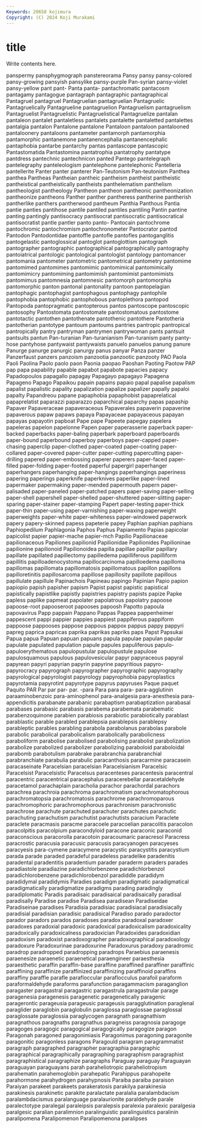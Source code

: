 ```yaml
---
Keywords: 20658 kojimura
Copyright: (C) 2024 Koji Murakami
---
```


# title

Write contents here.



 panspermy pansphygmograph panstereorama Pansy pansy pansy-colored pansy-growing
pansyish pansylike pansy-purple Pan-syrian pansy-violet pansy-yellow pant pant- Panta panta-
pantachromatic pantacosm pantagamy pantagogue pantagraph pantagraphic pantagraphical Pantagruel pantagruel Pantagruelian
pantagruelian Pantagruelic Pantagruelically Pantagrueline pantagruelion Pantagruelism pantagruelism Pantagruelist Pantagruelistic Pantagruelistical
Pantagruelize pantalan pantaleon pantalet pantaletless pantalets pantalette pantaletted pantalettes pantalgia
pantalon Pantalone pantalone Pantaloon pantaloon pantalooned pantaloonery pantaloons pantameter pantamorph
pantamorphia pantamorphic pantanemone pantanencephalia pantanencephalic pantaphobia pantarbe pantarchy pantas pantascope
pantascopic Pantastomatida Pantastomina pantatrophia pantatrophy pantatype pantdress pantechnic pantechnicon panted
Pantego pantelegraph pantelegraphy panteleologism pantelephone pantelephonic Pantelleria pantellerite Panter panter
panterer Pan-Teutonism Pan-teutonism Panthea panthea Pantheas Pantheian pantheic pantheism pantheist
pantheistic pantheistical pantheistically pantheists panthelematism panthelism pantheologist pantheology Pantheon pantheon
pantheonic pantheonization pantheonize pantheons Panther panther pantheress pantherine pantherish pantherlike
panthers pantherwood pantheum Panthia Panthous Pantia pantie panties pantihose pantile
pantiled pantiles pantiling Pantin pantine panting pantingly pantisocracy pantisocrat pantisocratic
pantisocratical pantisocratist pantle pantler panto panto- Pantocain pantochrome pantochromic pantochromism
pantochronometer Pantocrator pantod Pantodon Pantodontidae pantoffle pantofle pantofles pantoganglitis pantogelastic
pantoglossical pantoglot pantoglottism pantograph pantographer pantographic pantographical pantographically pantography pantoiatrical
pantologic pantological pantologist pantology pantomancer pantomania pantometer pantometric pantometrical pantometry
pantomime pantomimed pantomimes pantomimic pantomimical pantomimically pantomimicry pantomiming pantomimish pantomimist
pantomimists pantomimus pantomnesia pantomnesic pantomorph pantomorphia pantomorphic panton pantonal pantonality
pantoon pantopelagian pantophagic pantophagist pantophagous pantophagy pantophile pantophobia pantophobic pantophobous
pantoplethora pantopod Pantopoda pantopragmatic pantopterous pantos pantoscope pantoscopic pantosophy Pantostomata
pantostomate pantostomatous pantostome pantotactic pantothen pantothenate pantothenic pantothere Pantotheria pantotherian
pantotype pantoum pantoums pantries pantropic pantropical pantropically pantry pantryman pantrymen
pantrywoman pants pantsuit pantsuits pantun Pan-turanian Pan-turanianism Pan-turanism panty panty-hose
pantyhose pantywaist pantywaists panuelo panuelos panung panure Panurge panurge panurgic
panurgy panus panyar Panza panzer Panzerfaust panzers panzoism panzootia panzootic
panzooty PAO Paola Paoli Paolina Paolo paolo paon Paonia paopao
Paoshan Paoting Paotow PAP pap papa papability papable papabot papabote
papacies papacy Papadopoulos papagallo papagay Papagayo papagayo Papagena Papageno Papago
Papaikou papain papains papaio papal papalise papalism papalist papalistic papality
papalization papalize papalizer papally papaloi papalty Papandreou papane papaphobia papaphobist
papaprelatical papaprelatist paparazzi paparazzo paparchical paparchy papas papaship Papaver Papaveraceae
papaveraceous Papaverales papaverin papaverine papaverous papaw papaws papaya Papayaceae papayaceous
papayan papayas papayotin papboat Pape pape Papeete papegay papelera papeleras
papelon papelonne Papen paper paperasserie paperback paper-backed paperbacks paper-baling paperbark
paperboard paperboards paper-bound paperbound paperboy paperboys paper-capped paper-chasing paperclip paper-clothed
paper-coated paper-coating paper-collared paper-covered paper-cutter paper-cutting papercutting paper-drilling papered paper-embossing
paperer paperers paper-faced paper-filled paper-folding paper-footed paperful papergirl paperhanger paperhangers
paperhanging paper-hangings paperhangings paperiness papering paperings paperknife paperknives paperlike paper-lined
papermaker papermaking paper-mended papermouth papern paper-palisaded paper-paneled paper-patched papers paper-saving
paper-selling paper-shell papershell paper-shelled paper-shuttered paper-slitting paper-sparing paper-stainer paper-stamping Papert
paper-testing paper-thick paper-thin paper-using paper-varnishing paper-waxing paperweight paperweights paper-white paper-whiteness
paper-windowed paperwork papery papery-skinned papess papeterie papey Paphian paphian paphians
Paphiopedilum Paphlagonia Paphos Paphus Papiamento Papias papicolar papicolist papier papier-mache
papier-mch Papilio Papilionaceae papilionaceous Papiliones papilionid Papilionidae Papilionides Papilioninae papilionine
papilionoid Papilionoidea papilla papillae papillar papillary papillate papillated papillectomy papilledema
papilliferous papilliform papillitis papilloadenocystoma papillocarcinoma papilloedema papilloma papillomas papillomata papillomatosis
papillomatous papillon papillons papilloretinitis papillosarcoma papillose papillosity papillote papillous papillulate
papillule Papinachois Papineau papingo Papinian Papio papion papiopio papish papisher
papism Papist papist papistic papistical papistically papistlike papistly papistries papistry
papists papize Papke papless paplike papmeat papolater papolatrous papolatry papoose
papoose-root papooseroot papooses papoosh Papotto papoula papovavirus Papp pappain Pappano
Pappas Pappea pappenheimer pappescent pappi pappier pappies pappiest pappiferous pappiform
pappoose pappooses pappose pappous pappox pappus pappy pappyri papreg paprica
papricas paprika paprikas papriks paps Papst Papsukai Papua papua Papuan
papuan papuans papula papulae papulan papular papulate papulated papulation papule
papules papuliferous papulo- papuloerythematous papulopustular papulopustule papulose papulosquamous papulous papulovesicular
papyr papyraceous papyral papyrean papyri papyrian papyrin papyrine papyritious papyro-
papyrocracy papyrograph papyrographer papyrographic papyrography papyrological papyrologist papyrology papyrophobia papyroplastics
papyrotamia papyrotint papyrotype papyrus papyruses Paque paquet Paquito PAR Par
par par- par. -para Para para para- para-agglutinin paraaminobenzoic para-aminophenol
para-analgesia para-anesthesia para-appendicitis parabanate parabanic parabaptism parabaptization parabasal parabases parabasic
parabasis parabema parabemata parabematic parabenzoquinone parabien parabiosis parabiotic parabiotically parablast
parablastic parable parabled parablepsia parablepsis parablepsy parableptic parables parabling parabola
parabolanus parabolas parabole parabolic parabolical parabolicalism parabolically parabolicness paraboliform parabolise
parabolised parabolising parabolist parabolization parabolize parabolized parabolizer parabolizing paraboloid paraboloidal
parabomb parabotulism parabrake parabranchia parabranchial parabranchiate parabulia parabulic paracanthosis paracarmine
paracasein paracaseinate Paracelsian paracelsian Paracelsianism Paracelsic Paracelsist Paracelsistic Paracelsus paracenteses
paracentesis paracentral paracentric paracentrical paracephalus paracerebellar paracetaldehyde paracetamol parachaplain paracholia
parachor parachordal parachors parachrea parachroia parachroma parachromatism parachromatophorous parachromatopsia parachromatosis
parachrome parachromoparous parachromophoric parachromophorous parachronism parachronistic parachrose parachute parachuted parachuter
parachutes parachutic parachuting parachutism parachutist parachutists paracium Paraclete paraclete paracmasis
paracme paracoele paracoelian paracolitis paracolon paracolpitis paracolpium paracondyloid paracone paraconic
paraconid paraconscious paracorolla paracotoin paracoumaric paracresol Paracress paracrostic paracusia paracusic
paracusis paracyanogen paracyeses paracyesis para-cymene paracymene paracystic paracystitis paracystium parada
parade paraded paradeful paradeless paradelike paradenitis paradental paradentitis paradentium parader
paraderm paraders parades paradiastole paradiazine paradichlorbenzene paradichlorbenzol paradichlorobenzene paradichlorobenzol paradiddle
paradidym paradidymal paradidymis Paradies paradigm paradigmatic paradigmatical paradigmatically paradigmatize paradigms
parading paradingly paradiplomatic Paradis paradisaic paradisaical paradisaically paradisal paradisally Paradise
paradise Paradisea paradisean Paradiseidae Paradiseinae paradises Paradisia paradisiac paradisiacal paradisiacally
paradisial paradisian paradisic paradisical Paradiso parado paradoctor parador paradors parados
paradoses paradox paradoxal paradoxer paradoxes paradoxial paradoxic paradoxical paradoxicalism paradoxicality
paradoxically paradoxicalness paradoxician Paradoxides paradoxidian paradoxism paradoxist paradoxographer paradoxographical paradoxology
paradoxure Paradoxurinae paradoxurine Paradoxurus paradoxy paradromic paradrop paradropped paradropping paradrops
Paraebius paraenesis paraenesize paraenetic paraenetical paraengineer paraesthesia paraesthetic paraffin paraffin-base
paraffine paraffined paraffiner paraffinic paraffining paraffinize paraffinized paraffinizing paraffinoid paraffins
paraffiny paraffle parafle parafloccular paraflocculus parafoil paraform paraformaldehyde paraforms parafunction
paragammacism paraganglion paragaster paragastral paragastric paragastrula paragastrular parage paragenesia paragenesis
paragenetic paragenetically paragenic paragerontic parageusia parageusic parageusis paragglutination paraglenal paraglider
paraglobin paraglobulin paraglossa paraglossae paraglossal paraglossate paraglossia paraglycogen paragnath paragnathism
paragnathous paragnaths paragnathus paragneiss paragnosia paragoge paragoges paragogic paragogical paragogically
paragogize paragon Paragonah paragoned paragonimiasis Paragonimus paragoning paragonite paragonitic paragonless
paragons Paragould paragram paragrammatist paragraph paragraphed paragrapher paragraphia paragraphic paragraphical
paragraphically paragraphing paragraphism paragraphist paragraphistical paragraphize paragraphs Paraguay paraguay Paraguayan
paraguayan paraguayans parah paraheliotropic paraheliotropism parahematin parahemoglobin parahepatic Parahippus parahopeite
parahormone parahydrogen parahypnosis Paraiba paraiba paraison Paraiyan parakeet parakeets parakeratosis
parakilya parakinesia parakinesis parakinetic parakite paralactate paralalia paralambdacism paralambdacismus paralanguage
paralaurionite paraldehyde parale paralectotype paralegal paraleipsis paralepsis paralexia paralexic paralgesia
paralgesic paralian paralimnion paralinguistic paralinguistics paralinin paralipomena Paralipomenon Paralipomenona paralipses
